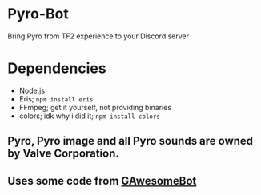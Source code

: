 # Pyro-Bot
Bring Pyro from TF2 experience to your Discord server
# Dependencies
- [Node.js](https://nodejs.org)
- Eris; `npm install eris`
- FFmpeg; get it yourself, not providing binaries
- colors; idk why i did it; `npm install colors`
## Pyro, Pyro image and all Pyro sounds are owned by Valve Corporation.
## Uses some code from [GAwesomeBot](https://github.com/gilbertgobbels/gawesomebot)
